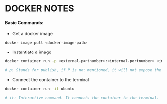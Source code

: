 # DOCKER NOTES

#### Basic Commands:

- Get a docker image
``` bash
docker image pull <docker-image-path>
```

- Instantiate a image
``` bash
docker container run -p <external-portnumber>:<internal-portnumber> <image-name>

# p: Stands for publish, if P is not mentioned, it will not expose the port.
```
- Connect the container to the terminal
``` bash
docker container run -it ubuntu

# it: Interactive command. It connects the container to the terminal.
```
